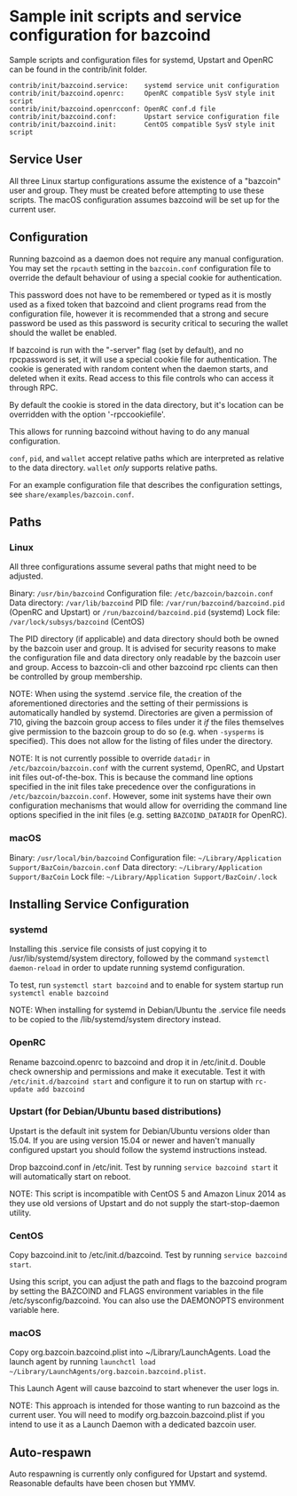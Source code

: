 Sample init scripts and service configuration for bazcoind
==========================================================

Sample scripts and configuration files for systemd, Upstart and OpenRC
can be found in the contrib/init folder.

    contrib/init/bazcoind.service:    systemd service unit configuration
    contrib/init/bazcoind.openrc:     OpenRC compatible SysV style init script
    contrib/init/bazcoind.openrcconf: OpenRC conf.d file
    contrib/init/bazcoind.conf:       Upstart service configuration file
    contrib/init/bazcoind.init:       CentOS compatible SysV style init script

Service User
---------------------------------

All three Linux startup configurations assume the existence of a "bazcoin" user
and group.  They must be created before attempting to use these scripts.
The macOS configuration assumes bazcoind will be set up for the current user.

Configuration
---------------------------------

Running bazcoind as a daemon does not require any manual configuration. You may
set the `rpcauth` setting in the `bazcoin.conf` configuration file to override
the default behaviour of using a special cookie for authentication.

This password does not have to be remembered or typed as it is mostly used
as a fixed token that bazcoind and client programs read from the configuration
file, however it is recommended that a strong and secure password be used
as this password is security critical to securing the wallet should the
wallet be enabled.

If bazcoind is run with the "-server" flag (set by default), and no rpcpassword is set,
it will use a special cookie file for authentication. The cookie is generated with random
content when the daemon starts, and deleted when it exits. Read access to this file
controls who can access it through RPC.

By default the cookie is stored in the data directory, but it's location can be overridden
with the option '-rpccookiefile'.

This allows for running bazcoind without having to do any manual configuration.

`conf`, `pid`, and `wallet` accept relative paths which are interpreted as
relative to the data directory. `wallet` *only* supports relative paths.

For an example configuration file that describes the configuration settings,
see `share/examples/bazcoin.conf`.

Paths
---------------------------------

### Linux

All three configurations assume several paths that might need to be adjusted.

Binary:              `/usr/bin/bazcoind`
Configuration file:  `/etc/bazcoin/bazcoin.conf`
Data directory:      `/var/lib/bazcoind`
PID file:            `/var/run/bazcoind/bazcoind.pid` (OpenRC and Upstart) or `/run/bazcoind/bazcoind.pid` (systemd)
Lock file:           `/var/lock/subsys/bazcoind` (CentOS)

The PID directory (if applicable) and data directory should both be owned by the
bazcoin user and group. It is advised for security reasons to make the
configuration file and data directory only readable by the bazcoin user and
group. Access to bazcoin-cli and other bazcoind rpc clients can then be
controlled by group membership.

NOTE: When using the systemd .service file, the creation of the aforementioned
directories and the setting of their permissions is automatically handled by
systemd. Directories are given a permission of 710, giving the bazcoin group
access to files under it _if_ the files themselves give permission to the
bazcoin group to do so (e.g. when `-sysperms` is specified). This does not allow
for the listing of files under the directory.

NOTE: It is not currently possible to override `datadir` in
`/etc/bazcoin/bazcoin.conf` with the current systemd, OpenRC, and Upstart init
files out-of-the-box. This is because the command line options specified in the
init files take precedence over the configurations in
`/etc/bazcoin/bazcoin.conf`. However, some init systems have their own
configuration mechanisms that would allow for overriding the command line
options specified in the init files (e.g. setting `BAZCOIND_DATADIR` for
OpenRC).

### macOS

Binary:              `/usr/local/bin/bazcoind`
Configuration file:  `~/Library/Application Support/BazCoin/bazcoin.conf`
Data directory:      `~/Library/Application Support/BazCoin`
Lock file:           `~/Library/Application Support/BazCoin/.lock`

Installing Service Configuration
-----------------------------------

### systemd

Installing this .service file consists of just copying it to
/usr/lib/systemd/system directory, followed by the command
`systemctl daemon-reload` in order to update running systemd configuration.

To test, run `systemctl start bazcoind` and to enable for system startup run
`systemctl enable bazcoind`

NOTE: When installing for systemd in Debian/Ubuntu the .service file needs to be copied to the /lib/systemd/system directory instead.

### OpenRC

Rename bazcoind.openrc to bazcoind and drop it in /etc/init.d.  Double
check ownership and permissions and make it executable.  Test it with
`/etc/init.d/bazcoind start` and configure it to run on startup with
`rc-update add bazcoind`

### Upstart (for Debian/Ubuntu based distributions)

Upstart is the default init system for Debian/Ubuntu versions older than 15.04. If you are using version 15.04 or newer and haven't manually configured upstart you should follow the systemd instructions instead.

Drop bazcoind.conf in /etc/init.  Test by running `service bazcoind start`
it will automatically start on reboot.

NOTE: This script is incompatible with CentOS 5 and Amazon Linux 2014 as they
use old versions of Upstart and do not supply the start-stop-daemon utility.

### CentOS

Copy bazcoind.init to /etc/init.d/bazcoind. Test by running `service bazcoind start`.

Using this script, you can adjust the path and flags to the bazcoind program by
setting the BAZCOIND and FLAGS environment variables in the file
/etc/sysconfig/bazcoind. You can also use the DAEMONOPTS environment variable here.

### macOS

Copy org.bazcoin.bazcoind.plist into ~/Library/LaunchAgents. Load the launch agent by
running `launchctl load ~/Library/LaunchAgents/org.bazcoin.bazcoind.plist`.

This Launch Agent will cause bazcoind to start whenever the user logs in.

NOTE: This approach is intended for those wanting to run bazcoind as the current user.
You will need to modify org.bazcoin.bazcoind.plist if you intend to use it as a
Launch Daemon with a dedicated bazcoin user.

Auto-respawn
-----------------------------------

Auto respawning is currently only configured for Upstart and systemd.
Reasonable defaults have been chosen but YMMV.
